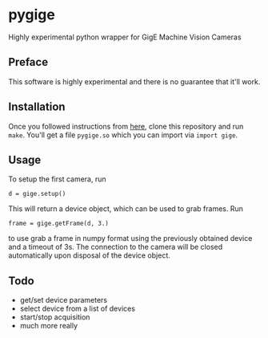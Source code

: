 # pygige
Highly experimental python wrapper for GigE Machine Vision Cameras

## Preface
This software is highly experimental and there is no guarantee that it'll work.

## Installation
Once you followed instructions from [here](https://www.smartek.vision/media/downloads/SMARTEKVision_GigEVisionSDK_Linux_Readme.txt), clone this repository and run ```make```. You'll get a file ```pygige.so``` which you can import via ```import gige```.

## Usage
To setup the first camera, run
```
d = gige.setup()
```
This will return a device object, which can be used to grab frames. Run
```
frame = gige.getFrame(d, 3.)
```
to use grab a frame in numpy format using the previously obtained device and a timeout of 3s.
The connection to the camera will be closed automatically upon disposal of the device object.

## Todo
- get/set device parameters
- select device from a list of devices
- start/stop acquisition
- much more really
